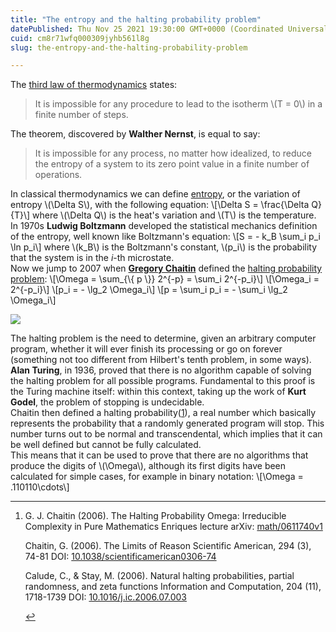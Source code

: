 ```yaml
---
title: "The entropy and the halting probability problem"
datePublished: Thu Nov 25 2021 19:30:00 GMT+0000 (Coordinated Universal Time)
cuid: cm8r71wfq000309jyhb561l8g
slug: the-entropy-and-the-halting-probability-problem

---
```



The [third law of thermodynamics](https://en.wikipedia.org/wiki/Third_law_of_thermodynamics) states:

> It is impossible for any procedure to lead to the isotherm \\(T = 0\\) in a finite number of steps.

The theorem, discovered by **Walther Nernst**, is equal to say:

> It is impossible for any process, no matter how idealized, to reduce the entropy of a system to its zero point value in a finite number of operations.

In classical thermodynamics we can define [entropy](https://en.wikipedia.org/wiki/Entropy), or the variation of entropy \\(\\Delta S\\), with the following equation: \\\[\\Delta S = \\frac{\\Delta Q}{T}\\\] where \\(\\Delta Q\\) is the heat's variation and \\(T\\) is the temperature.  
In 1970s **Ludwig Boltzmann** developed the statistical mechanics definition of the entropy, well known like Boltzmann's equation: \\\[S = - k\_B \\sum\_i p\_i \\ln p\_i\\\] where \\(k\_B\\) is the Boltzmann's constant, \\(p\_i\\) is the probability that the system is in the $i$-th microstate.  
Now we jump to 2007 when [**Gregory Chaitin**](http://www.umcs.maine.edu/~chaitin/) defined the [halting probability problem](https://en.wikipedia.org/wiki/Halting_problem): \\\[\\Omega = \\sum\_{\\{ p \\}} 2^{-p} = \\sum\_i 2^{-p\_i}\\\] \\\[\\Omega\_i = 2^{-p\_i}\\\] \\\[p\_i = - \\lg\_2 \\Omega\_i\\\] \\\[p = \\sum\_i p\_i = - \\sum\_i \\lg\_2 \\Omega\_i\\\]

![](https://cdn.hashnode.com/res/hashnode/image/upload/v1743070300339/cdfa7370-5c13-4b23-ba77-e2d6f765fe17.jpeg)

The halting problem is the need to determine, given an arbitrary computer program, whether it will ever finish its processing or go on forever (something not too different from Hilbert's tenth problem, in some ways).  
**Alan Turing**, in 1936, proved that there is no algorithm capable of solving the halting problem for all possible programs. Fundamental to this proof is the Turing machine itself: within this context, taking up the work of **Kurt Godel**, the problem of stopping is undecidable.  
Chaitin then defined a halting probability([1](#fn1)), a real number which basically represents the probability that a randomly generated program will stop. This number turns out to be normal and transcendental, which implies that it can be well defined but cannot be fully calculated.  
This means that it can be used to prove that there are no algorithms that produce the digits of \\(\\Omega\\), although its first digits have been calculated for simple cases, for example in binary notation: \\\[\\Omega = .110110\\cdots\\\]

* * *

1.  G. J. Chaitin (2006). The Halting Probability Omega: Irreducible Complexity in Pure Mathematics Enriques lecture arXiv: [math/0611740v1](http://arxiv.org/abs/math/0611740v1)
    
    Chaitin, G. (2006). The Limits of Reason Scientific American, 294 (3), 74-81 DOI: [10.1038/scientificamerican0306-74](http://dx.doi.org/10.1038/scientificamerican0306-74)
    
    Calude, C., & Stay, M. (2006). Natural halting probabilities, partial randomness, and zeta functions Information and Computation, 204 (11), 1718-1739 DOI: [10.1016/j.ic.2006.07.003](http://dx.doi.org/10.1016/j.ic.2006.07.003)
    
    [↩︎](#fnref1)